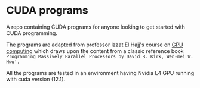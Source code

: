 # CUDA programs
A repo containing CUDA programs for anyone looking to get started with CUDA programming. 

The programs are adapted from professor Izzat El Hajj's course on [GPU computing](https://www.youtube.com/playlist?list=PLRRuQYjFhpmubuwx-w8X964ofVkW1T8O4) which draws upon the content from a classic reference book `Programming Massively Parallel Processors by David B. Kirk, Wen-mei W. Hwu'.`

All the programs are tested in an environment having Nvidia L4 GPU running with cuda version (12.1).




